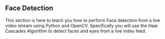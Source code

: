 <h2> Face Detection </h2>

<p>This section is here to teach you how to perform Face detection from a live video stream using Python and OpenCV.  Specifically
you will use the Haar Cascades Algorithm to detect faces and eyes from a live video feed.
</p>

